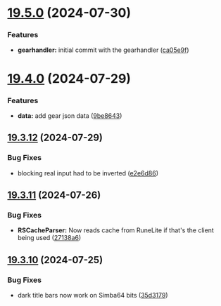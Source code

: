# [19.5.0](https://github.com/Torwent/WaspLib/compare/v19.4.0...v19.5.0) (2024-07-30)


### Features

* **gearhandler:** initial commit with the gearhandler ([ca05e9f](https://github.com/Torwent/WaspLib/commit/ca05e9f37e66d13c58e06875905a7d1d7c5add91))



# [19.4.0](https://github.com/Torwent/WaspLib/compare/v19.3.12...v19.4.0) (2024-07-29)


### Features

* **data:** add gear json data ([9be8643](https://github.com/Torwent/WaspLib/commit/9be8643867dce390e13b61b5e1e49db47e244e97))



## [19.3.12](https://github.com/Torwent/WaspLib/compare/v19.3.11...v19.3.12) (2024-07-29)


### Bug Fixes

* blocking real input had to be inverted ([e2e6d86](https://github.com/Torwent/WaspLib/commit/e2e6d860f202fbbdea989b34eddb8592ce3ce435))



## [19.3.11](https://github.com/Torwent/WaspLib/compare/v19.3.10...v19.3.11) (2024-07-26)


### Bug Fixes

* **RSCacheParser:** Now reads cache from RuneLite if that's the client being used ([27138a6](https://github.com/Torwent/WaspLib/commit/27138a664bbc2478edcf0e1965ee2f29876aa98f))



## [19.3.10](https://github.com/Torwent/WaspLib/compare/v19.3.9...v19.3.10) (2024-07-25)


### Bug Fixes

* dark title bars now work on Simba64 bits ([35d3179](https://github.com/Torwent/WaspLib/commit/35d3179798bb83448972bd24bba817f652300347))



